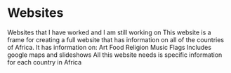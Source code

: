 # Websites
Websites that I have worked and I am still working on
This website is a frame for creating a full website that has information
on all of the countries of Africa. 
It has information on:
  Art
  Food
  Religion
  Music
  Flags
Includes google maps and slideshows
All this website needs is specific information for each country in Africa
